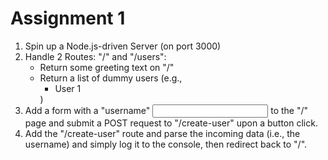 # Assignment 1

1. Spin up a Node.js-driven Server (on port 3000)
1. Handle 2 Routes: "/" and "/users":
   - Return some greeting text on "/"
   - Return a list of dummy users (e.g., <ul><li>User 1</li></ul>)
1. Add a form with a "username" <input> to the "/" page and submit a POST request to "/create-user" upon a button click.
1. Add the "/create-user" route and parse the incoming data (i.e., the username) and simply log it to the console, then redirect back to "/".
